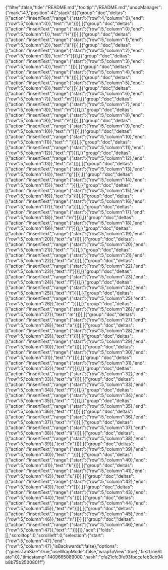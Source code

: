 {"filter":false,"title":"README.md","tooltip":"/README.md","undoManager":{"mark":47,"position":47,"stack":[[{"group":"doc","deltas":[{"action":"insertText","range":{"start":{"row":4,"column":0},"end":{"row":5,"column":0}},"text":"\n"}]}],[{"group":"doc","deltas":[{"action":"insertText","range":{"start":{"row":5,"column":0},"end":{"row":5,"column":1}},"text":"H"}]}],[{"group":"doc","deltas":[{"action":"insertText","range":{"start":{"row":5,"column":1},"end":{"row":5,"column":2}},"text":"ä"}]}],[{"group":"doc","deltas":[{"action":"insertText","range":{"start":{"row":5,"column":2},"end":{"row":5,"column":3}},"text":"r"}]}],[{"group":"doc","deltas":[{"action":"insertText","range":{"start":{"row":5,"column":3},"end":{"row":5,"column":4}},"text":" "}]}],[{"group":"doc","deltas":[{"action":"insertText","range":{"start":{"row":5,"column":4},"end":{"row":5,"column":5}},"text":"k"}]}],[{"group":"doc","deltas":[{"action":"insertText","range":{"start":{"row":5,"column":5},"end":{"row":5,"column":6}},"text":"o"}]}],[{"group":"doc","deltas":[{"action":"insertText","range":{"start":{"row":5,"column":6},"end":{"row":5,"column":7}},"text":"m"}]}],[{"group":"doc","deltas":[{"action":"insertText","range":{"start":{"row":5,"column":7},"end":{"row":5,"column":8}},"text":"m"}]}],[{"group":"doc","deltas":[{"action":"insertText","range":{"start":{"row":5,"column":8},"end":{"row":5,"column":9}},"text":"e"}]}],[{"group":"doc","deltas":[{"action":"insertText","range":{"start":{"row":5,"column":9},"end":{"row":5,"column":10}},"text":"r"}]}],[{"group":"doc","deltas":[{"action":"insertText","range":{"start":{"row":5,"column":10},"end":{"row":5,"column":11}},"text":" "}]}],[{"group":"doc","deltas":[{"action":"insertText","range":{"start":{"row":5,"column":11},"end":{"row":5,"column":12}},"text":"j"}]}],[{"group":"doc","deltas":[{"action":"insertText","range":{"start":{"row":5,"column":12},"end":{"row":5,"column":13}},"text":"a"}]}],[{"group":"doc","deltas":[{"action":"insertText","range":{"start":{"row":5,"column":13},"end":{"row":5,"column":14}},"text":"g"}]}],[{"group":"doc","deltas":[{"action":"insertText","range":{"start":{"row":5,"column":14},"end":{"row":5,"column":15}},"text":" "}]}],[{"group":"doc","deltas":[{"action":"insertText","range":{"start":{"row":5,"column":15},"end":{"row":5,"column":16}},"text":"s"}]}],[{"group":"doc","deltas":[{"action":"insertText","range":{"start":{"row":5,"column":16},"end":{"row":5,"column":17}},"text":"a"}]}],[{"group":"doc","deltas":[{"action":"insertText","range":{"start":{"row":5,"column":17},"end":{"row":5,"column":18}},"text":"m"}]}],[{"group":"doc","deltas":[{"action":"insertText","range":{"start":{"row":5,"column":18},"end":{"row":5,"column":19}},"text":"l"}]}],[{"group":"doc","deltas":[{"action":"insertText","range":{"start":{"row":5,"column":19},"end":{"row":5,"column":20}},"text":"a"}]}],[{"group":"doc","deltas":[{"action":"insertText","range":{"start":{"row":5,"column":20},"end":{"row":5,"column":21}},"text":" "}]}],[{"group":"doc","deltas":[{"action":"insertText","range":{"start":{"row":5,"column":21},"end":{"row":5,"column":22}},"text":"a"}]}],[{"group":"doc","deltas":[{"action":"insertText","range":{"start":{"row":5,"column":22},"end":{"row":5,"column":23}},"text":"l"}]}],[{"group":"doc","deltas":[{"action":"insertText","range":{"start":{"row":5,"column":23},"end":{"row":5,"column":24}},"text":"l"}]}],[{"group":"doc","deltas":[{"action":"insertText","range":{"start":{"row":5,"column":24},"end":{"row":5,"column":25}},"text":"t"}]}],[{"group":"doc","deltas":[{"action":"insertText","range":{"start":{"row":5,"column":25},"end":{"row":5,"column":26}},"text":" "}]}],[{"group":"doc","deltas":[{"action":"insertText","range":{"start":{"row":5,"column":26},"end":{"row":5,"column":27}},"text":"m"}]}],[{"group":"doc","deltas":[{"action":"insertText","range":{"start":{"row":5,"column":27},"end":{"row":5,"column":28}},"text":"a"}]}],[{"group":"doc","deltas":[{"action":"insertText","range":{"start":{"row":5,"column":28},"end":{"row":5,"column":29}},"text":"t"}]}],[{"group":"doc","deltas":[{"action":"insertText","range":{"start":{"row":5,"column":29},"end":{"row":5,"column":30}},"text":"e"}]}],[{"group":"doc","deltas":[{"action":"insertText","range":{"start":{"row":5,"column":30},"end":{"row":5,"column":31}},"text":"r"}]}],[{"group":"doc","deltas":[{"action":"insertText","range":{"start":{"row":5,"column":31},"end":{"row":5,"column":32}},"text":"i"}]}],[{"group":"doc","deltas":[{"action":"insertText","range":{"start":{"row":5,"column":32},"end":{"row":5,"column":33}},"text":"a"}]}],[{"group":"doc","deltas":[{"action":"insertText","range":{"start":{"row":5,"column":33},"end":{"row":5,"column":34}},"text":"l"}]}],[{"group":"doc","deltas":[{"action":"insertText","range":{"start":{"row":5,"column":34},"end":{"row":5,"column":35}},"text":" "}]}],[{"group":"doc","deltas":[{"action":"insertText","range":{"start":{"row":5,"column":35},"end":{"row":5,"column":36}},"text":"f"}]}],[{"group":"doc","deltas":[{"action":"insertText","range":{"start":{"row":5,"column":36},"end":{"row":5,"column":37}},"text":"r"}]}],[{"group":"doc","deltas":[{"action":"insertText","range":{"start":{"row":5,"column":37},"end":{"row":5,"column":38}},"text":"å"}]}],[{"group":"doc","deltas":[{"action":"insertText","range":{"start":{"row":5,"column":38},"end":{"row":5,"column":39}},"text":"n"}]}],[{"group":"doc","deltas":[{"action":"insertText","range":{"start":{"row":5,"column":39},"end":{"row":5,"column":40}},"text":" "}]}],[{"group":"doc","deltas":[{"action":"insertText","range":{"start":{"row":5,"column":40},"end":{"row":5,"column":41}},"text":"k"}]}],[{"group":"doc","deltas":[{"action":"insertText","range":{"start":{"row":5,"column":41},"end":{"row":5,"column":42}},"text":"u"}]}],[{"group":"doc","deltas":[{"action":"insertText","range":{"start":{"row":5,"column":42},"end":{"row":5,"column":43}},"text":"r"}]}],[{"group":"doc","deltas":[{"action":"insertText","range":{"start":{"row":5,"column":43},"end":{"row":5,"column":44}},"text":"s"}]}],[{"group":"doc","deltas":[{"action":"insertText","range":{"start":{"row":5,"column":44},"end":{"row":5,"column":45}},"text":"e"}]}],[{"group":"doc","deltas":[{"action":"insertText","range":{"start":{"row":5,"column":45},"end":{"row":5,"column":46}},"text":"n"}]}],[{"group":"doc","deltas":[{"action":"insertText","range":{"start":{"row":5,"column":46},"end":{"row":5,"column":47}},"text":"."}]}]]},"ace":{"folds":[],"scrolltop":0,"scrollleft":0,"selection":{"start":{"row":5,"column":47},"end":{"row":5,"column":47},"isBackwards":false},"options":{"guessTabSize":true,"useWrapMode":false,"wrapToView":true},"firstLineState":0},"timestamp":1409665089000,"hash":"cfa21cfc3fe93fbccefeb3cb94b8b75b2500801f"}